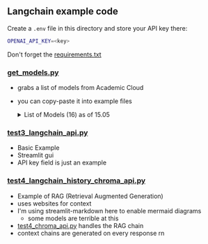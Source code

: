 ## Langchain example code

Create a `.env` file in this directory and store your API key there:
```bash
OPENAI_API_KEY=<key>
```

Don't forget the [requirements.txt](requirements.txt)

### [get_models.py](get_models.py)
- grabs a list of models from Academic Cloud
- you can copy-paste it into example files
    <details>
    <summary>List of Models (16) as of 15.05</summary>


    ```
    codestral-22b
    deepseek-r1
    deepseek-r1-distill-llama-70b
    gemma-3-27b-it
    internvl2.5-8b
    llama-3.1-sauerkrautlm-70b-instruct
    llama-3.3-70b-instruct
    llama-4-scout-17b-16e-instruct
    meta-llama-3.1-8b-instruct
    meta-llama-3.1-8b-rag
    mistral-large-instruct
    qwen2.5-coder-32b-instruct
    qwen2.5-vl-72b-instruct
    qwen3-235b-a22b
    qwen3-32b
    qwq-32b
    ```
    </details>

### [test3_langchain_api.py](test3_langchain_api.py)
- Basic Example
- Streamlit gui
- API key field is just an example


### [test4_langchain_history_chroma_api.py](test4_langchain_history_chroma_api.py)
- Example of RAG (Retrieval Augmented Generation)
- uses websites for context
- I'm using streamlit-markdown here to enable mermaid diagrams
    - some models are terrible at this
- [test4_chroma_api.py](test4_chroma_api.py) handles the RAG chain
- context chains are generated on every response rn

